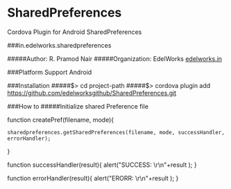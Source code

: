 SharedPreferences
=================

Cordova Plugin for Android SharedPreferences

###in.edelworks.sharedpreferences

#####Author: R. Pramod Nair
#####Organization: EdelWorks [edelworks.in](http://edelworks.in)

###Platform Support
Android

###Installation
#####$> cd project-path
#####$> cordova plugin add https://github.com/edelworksgithub/SharedPreferences.git

###How to
#####Initialize shared Preference file

   function createPref(filename, mode){

	sharedpreferences.getSharedPreferences(filename, mode, successHandler, errorHandler);
	
   }

function successHandler(result){
	alert("SUCCESS: \r\n"+result );
}

function errorHandler(result){
	alert("ERORR: \r\n"+result );
}
